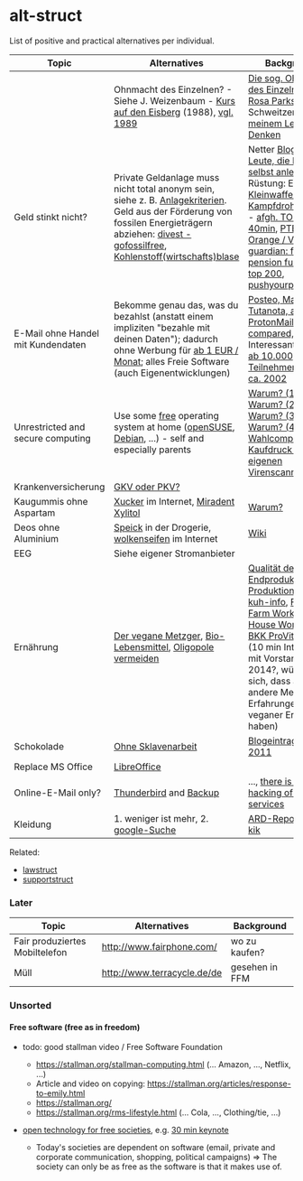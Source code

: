 alt-struct
==========

List of positive and practical alternatives per individual.

| Topic  | Alternatives | Background |
| -----  | ------------ | ---------- |
|  | Ohnmacht des Einzelnen? - Siehe J. Weizenbaum - [Kurs auf den Eisberg](http://www.zvab.com/advancedSearch.do?title=%22Kurs+auf+den+Eisberg%22) (1988), [vgl. 1989](https://de.wikipedia.org/wiki/Internet#Ab_1989_Kommerzialisierung_und_das_WWW) | [Die sog. Ohnmacht des Einzelnen...](https://ohneamazon.wordpress.com/2014/01/31/die-sogenannte-ohnmacht-des-einzelnen-ist-vielleicht-die-gefahrlichste-illusion-die-ein-mensch-haben-kann/), [Rosa Parks](https://de.wikipedia.org/wiki/Rosa_Parks), A. Schweitzer - [Aus meinem Leben und Denken](http://www.fischerverlage.de/buch/aus_meinem_leben_und_denken/9783596128761) |
| Geld stinkt nicht? | Private Geldanlage muss nicht total anonym sein, siehe z. B. [Anlagekriterien](https://www.gls.de/privatkunden/ueber-die-gls-bank/arbeitsweisen/anlage-und-finanzierungsgrundsaetze/). Geld aus der Förderung von fossilen Energieträgern abziehen: [divest - gofossilfree](http://gofossilfree.org/de/), [Kohlenstoff(wirtschafts)blase](http://de.wikipedia.org/wiki/Kohlenstoffblase) | Netter [Blog "für Leute, die Ihr Geld selbst anlegen"](http://www.finanzwesir.com/), Rüstung: Export von [Kleinwaffen](http://sicherheitspolitik.bpb.de/konventionelle-waffen/hintergrundtexte-m5/kleinwaffen-die-wahren-massenvernichtungswaffen), [Kampfdrohnen](https://daserste.ndr.de/panorama/aktuell/drohnen115.html) - [[2]](http://www.heise.de/newsticker/meldung/Human-Rights-Watch-fordert-Komplettverbot-von-Killerrobotern-2633796.html) - [afgh. TODO, 1h 40min](https://www.youtube.com/watch?v=SjfuyKMgI7s&feature=youtu.be), [PTBS](http://de.wikipedia.org/wiki/Posttraumatische_Belastungsst%C3%B6rung), [Agent Orange / Vietnam](https://de.wikipedia.org/wiki/Agent_Orange), [guardian: fossil free pension fund](http://www.theguardian.com/money/2015/may/09/how-get-pension-fund-divest-fossil-fuels) (todo, [top 200](http://gofossilfree.org/top-200/), [pushyourparents](http://pushyourparents.org/)) |
| E-Mail ohne Handel mit Kundendaten | Bekomme genau das, was du bezahlst (anstatt einem impliziten "bezahle mit deinen Daten"); dadurch ohne Werbung für [ab 1 EUR / Monat](https://posteo.de); alles Freie Software (auch Eigenentwicklungen) | [Posteo, Mailbox.org, Tutanota, and ProtonMail compared, 2015](http://www.admin-magazine.com/Archive/2015/26/Posteo-Mailbox.org-Tutanota-and-ProtonMail-compared), Interessant: [TKÜV ab 10.000 Teilnehmern, seit ca. 2002](https://de.wikipedia.org/wiki/Telekommunikations-%C3%9Cberwachungsverordnung) |
| Unrestricted and secure computing | Use some [free](http://de.wikipedia.org/wiki/Freie_Software) operating system at home ([openSUSE](https://www.opensuse.org/), [Debian](http://www.oreilly.com/openbook/debian/book/ch01_01.html), ...) - self and especially parents | [Warum? (1)](http://de.wikipedia.org/wiki/George_Orwell), [Warum? (2)](https://www.google.de/search?q=microsoft+und+nsa&ie=utf-8&oe=utf-8&gws_rd=cr&ei=JxRCVcOOK5TiasGYgVA#q=microsoft+und+nsa), [Warum? (3)](http://de.wikipedia.org/wiki/1984_%28Roman%29), [Warum? (4)](http://de.wikipedia.org/wiki/%C3%9Cberwachungsstaat), [EFF](https://de.wikipedia.org/wiki/Electronic_Frontier_Foundation), [Wahlcomputer](http://wahlcomputer.ccc.de/), [Kaufdruck vom eigenen Virenscanner](/home/gregor/dev/src/feinstaub.github.io/alt-struct/img/2015-avira-24h.png) |
| Krankenversicherung | [GKV oder PKV?](gkv-pkv.md) | |
| Kaugummis ohne Aspartam | [Xucker](https://www.xucker.de/) im Internet, [Miradent Xylitol](http://www.miradent.de/produkte/xylitol_chewing_gum.php)  | [Warum?](https://de.wikipedia.org/wiki/Aspartam#Gesundheitsfragen) |
| Deos ohne Aluminium | [Speick](http://www.speick.de/en/) in der Drogerie, [wolkenseifen](http://www.wolkenseifen.de/) im Internet | [Wiki](https://de.wikipedia.org/wiki/Aluminium#Toxizit.C3.A4t) |
| EEG | Siehe eigener Stromanbieter |  |
| Ernährung | [Der vegane Metzger](http://biospahn-vegan.de/de/vegan-info?coID=11), [Bio-Lebensmittel](https://de.wikipedia.org/wiki/Bio-Lebensmittel), [Oligopole vermeiden](http://www.handelsblatt.com/unternehmen/handel-konsumgueter/kartellamt-warnt-aldi-und-co-nutzen-marktmacht-aus/10748874.html) | [Qualität des Endprodukts vs. Produktionsprozess](http://www.supermarktmacht.de/preiskampf/), [kuh-info](kuh-info.md), [Factory Farm Workers](http://www.foodispower.org/factory-farm-workers/), [Sl House Workers](http://www.foodispower.org/slaughterhouse-workers/), [BKK ProVita vegan](https://www.bkk-provita.de/bekenntnis-der-vorstandes-der-bkk-provita-zu-veganer-ernaehrung/) (10 min Interview mit Vorstand, 2014?, wünscht sich, dass auch andere Menschen Erfahrungen mit veganer Ernährung haben) |
| Schokolade | [Ohne Sklavenarbeit](http://www.foodispower.org/schokoladenliste/) | [Blogeintrag aus 2011](http://appetiteforjustice.blogspot.de/2011/05/understanding-food-empowerment-projects.html) |
| Replace MS Office | [LibreOffice](https://de.libreoffice.org/) |  |
| Online-E-Mail only? | [Thunderbird](https://de.wikipedia.org/wiki/Mozilla_Thunderbird) and [Backup](http://www.freefilesync.org/) | ..., [there is always hacking of online services](http://www.heise.de/newsticker/meldung/Photofucket-Macher-von-Hacking-Tool-fuer-Photobucket-verhaftet-2644020.html) |
| Kleidung | 1. weniger ist mehr, 2. [google-Suche](https://www.google.de/search?q=nachhaltige+kleidung) | [ARD-Reportage zu kik](https://www.youtube.com/watch?v=NPoHGr6uiq0) |


Related:

* [lawstruct](lawstruct.md)
* [supportstruct](supportstruct.md)


### Later

| Topic  | Alternatives | Background |
| -----  | ------------ | ---------- |
| Fair produziertes Mobiltelefon | http://www.fairphone.com/ | wo zu kaufen? |
| Müll | http://www.terracycle.de/de | gesehen in FFM |


### Unsorted

#### Free software (free as in freedom)

* todo: good stallman video / Free Software Foundation

    * https://stallman.org/stallman-computing.html (... Amazon, ..., Netflix, ...)
    * Article and video on copying: https://stallman.org/articles/response-to-emily.html
    * https://stallman.org/
    * https://stallman.org/rms-lifestyle.html (... Cola, ..., Clothing/tie, ...)

* [open technology for free societies](http://aseigo.blogspot.de/), e.g. [30 min keynote](https://exote.ch/blogs/aseigo/2015/05/06/the-best-feature-of-free-software/)
  * Today's societies are dependent on software (email, private and corporate communication, shopping, political campaigns) => The society can only be as free as the software is that it makes use of.

